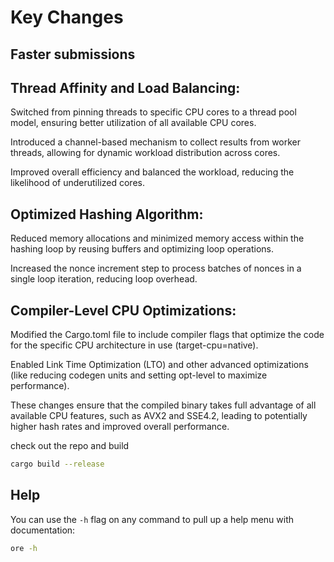 
# Key Changes

## Faster submissions

## Thread Affinity and Load Balancing:

Switched from pinning threads to specific CPU cores to a thread pool model, ensuring better utilization of all available CPU cores.

Introduced a channel-based mechanism to collect results from worker threads, allowing for dynamic workload distribution across cores.

Improved overall efficiency and balanced the workload, reducing the likelihood of underutilized cores.

## Optimized Hashing Algorithm:

Reduced memory allocations and minimized memory access within the hashing loop by reusing buffers and optimizing loop operations.

Increased the nonce increment step to process batches of nonces in a single loop iteration, reducing loop overhead.

## Compiler-Level CPU Optimizations:

Modified the Cargo.toml file to include compiler flags that optimize the code for the specific CPU architecture in use (target-cpu=native).

Enabled Link Time Optimization (LTO) and other advanced optimizations (like reducing codegen units and setting opt-level to maximize performance).

These changes ensure that the compiled binary takes full advantage of all available CPU features, such as AVX2 and SSE4.2, leading to potentially higher hash rates and improved overall performance.




check out the repo and build
```sh
cargo build --release
```

## Help

You can use the `-h` flag on any command to pull up a help menu with documentation:

```sh
ore -h
```
